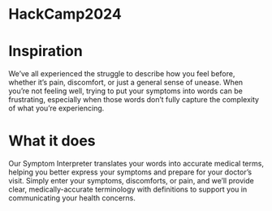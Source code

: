 # HackCamp2024

# Inspiration
We’ve all experienced the struggle to describe how you feel before, whether it’s pain, discomfort, or just a general sense of unease. When you’re not feeling well, trying to put your symptoms into words can be frustrating, especially when those words don’t fully capture the complexity of what you’re experiencing.

# What it does
Our Symptom Interpreter translates your words into accurate medical terms, helping you better express your symptoms and prepare for your doctor’s visit. Simply enter your symptoms, discomforts, or pain, and we’ll provide clear, medically-accurate terminology with definitions to support you in communicating your health concerns.